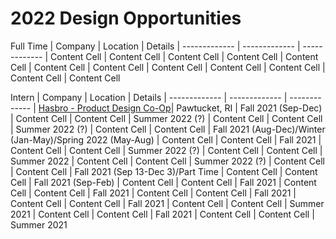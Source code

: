 # 2022 Design Opportunities

Full Time
| Company  | Location | Details
| ------------- | ------------- | -------------
| Content Cell  | Content Cell  | Content Cell 
| Content Cell  | Content Cell  | Content Cell 
| Content Cell  | Content Cell  | Content Cell 
| Content Cell  | Content Cell  | Content Cell 

Intern
| Company  | Location | Details
| ------------- | ------------- | -------------
| [Hasbro - Product Design Co-Op](https://jobs.hasbro.com/job/Pawtucket-Product-Design-Co-op-%28Sept-Dec-2021%29-Rhod-02861/757972500/?utm_source=LINKEDIN&utm_medium=referrer)| Pawtucket, RI | Fall 2021 (Sep-Dec)
| Content Cell  | Content Cell  | Summer 2022 (?)
| Content Cell  | Content Cell  | Summer 2022 (?)
| Content Cell  | Content Cell  | Fall 2021 (Aug-Dec)/Winter (Jan-May)/Spring 2022 (May-Aug)
| Content Cell  | Content Cell  | Fall 2021
| Content Cell  | Content Cell  | Summer 2022 (?)
| Content Cell  | Content Cell  | Summer 2022
| Content Cell  | Content Cell  | Summer 2022 (?)
| Content Cell  | Content Cell  | Fall 2021 (Sep 13-Dec 3)/Part Time
| Content Cell  | Content Cell  | Fall 2021 (Sep-Feb)
| Content Cell  | Content Cell  | Fall 2021
| Content Cell  | Content Cell  | Fall 2021
| Content Cell  | Content Cell  | Fall 2021
| Content Cell  | Content Cell  | Fall 2021
| Content Cell  | Content Cell  | Summer 2021
| Content Cell  | Content Cell  | Fall 2021
| Content Cell  | Content Cell  | Summer 2021

